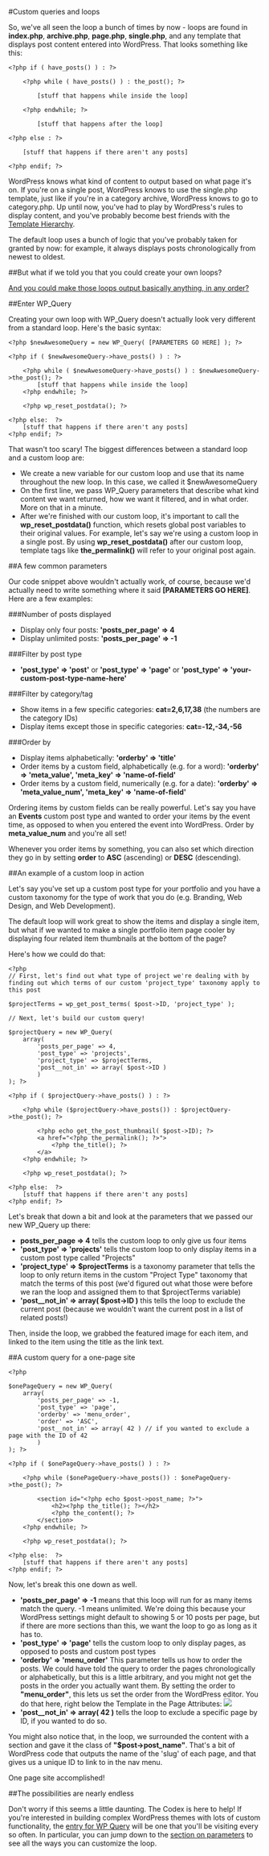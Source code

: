 #Custom queries and loops

So, we've all seen the loop a bunch of times by now - loops are found in **index.php**, **archive.php**, **page.php**, **single.php**, and any template that displays post content entered into WordPress. That looks something like this:

	<?php if ( have_posts() ) : ?>

		<?php while ( have_posts() ) : the_post(); ?>

			[stuff that happens while inside the loop]

		<?php endwhile; ?>

			[stuff that happens after the loop]

	<?php else : ?>

		[stuff that happens if there aren't any posts]

	<?php endif; ?>


WordPress knows what kind of content to output based on what page it's on. If you're on a single post, WordPress knows to use the single.php template, just like if you're in a category archive, WordPress knows to go to category.php. Up until now, you've had to play by WordPress's rules to display content, and you've probably become best friends with the [Template Hierarchy](https://codex.wordpress.org/images/1/18/Template_Hierarchy.png).

The default loop uses a bunch of logic that you've probably taken for granted by now: for example, it always displays posts chronologically from newest to oldest.

##But what if we told you that you could create your own loops?

[And you could make those loops output basically anything, in any order?](http://farm5.staticflickr.com/4119/5409686785_fe496a83fa_o.gif)

##Enter WP_Query

Creating your own loop with WP_Query doesn't actually look very different from a standard loop. Here's the basic syntax:

	<?php $newAwesomeQuery = new WP_Query( [PARAMETERS GO HERE] ); ?>

	<?php if ( $newAwesomeQuery->have_posts() ) : ?>
	
		<?php while ( $newAwesomeQuery->have_posts() ) : $newAwesomeQuery->the_post(); ?>
			[stuff that happens while inside the loop]
		<?php endwhile; ?>

	  	<?php wp_reset_postdata(); ?>

	<?php else:  ?>
		[stuff that happens if there aren't any posts]
	<?php endif; ?>
	
That wasn't too scary! The biggest differences between a standard loop and a custom loop are:

* We create a new variable for our custom loop and use that its name throughout the new loop. In this case, we called it $newAwesomeQuery
* On the first line, we pass WP_Query parameters that describe what kind content we want returned, how we want it filtered, and in what order. More on that in a minute.
* After we're finished with our custom loop, it's important to call the **wp_reset_postdata()** function, which resets global post variables to their original values. For example, let's say we're using a custom loop in a single post. By using **wp_reset_postdata()** after our custom loop, template tags like **the_permalink()** will refer to your original post again.

##A few common parameters

Our code snippet above wouldn't actually work, of course, because we'd actually need to write something where it said **[PARAMETERS GO HERE]**. Here are a few examples:

###Number of posts displayed

* Display only four posts: **'posts_per_page' => 4**
* Display unlimited posts: **'posts_per_page' => -1**

###Filter by post type

* **'post_type' => 'post'** or **'post_type' => 'page'** or **'post_type' => 'your-custom-post-type-name-here'**

###Filter by category/tag

* Show items in a few specific categories: **cat=2,6,17,38** (the numbers are the category IDs)
* Display items except those in specific categories: **cat=-12,-34,-56**

###Order by

* Display items alphabetically: **'orderby' => 'title'**
* Order items by a custom field, alphabetically (e.g. for a word): **'orderby' => 'meta_value', 'meta_key' => 'name-of-field'**
* Order items by a custom field, numerically (e.g. for a date): **'orderby' => 'meta_value_num', 'meta_key' => 'name-of-field'**

Ordering items by custom fields can be really powerful. Let's say you have an **Events** custom post type and wanted to order your items by the event time, as opposed to when you entered the event into WordPress. Order by **meta_value_num** and you're all set!


Whenever you order items by something, you can also set which direction they go in by setting **order** to **ASC** (ascending) or **DESC** (descending).

##An example of a custom loop in action

Let's say you've set up a custom post type for your portfolio and you have a custom taxonomy for the type of work that you do (e.g. Branding, Web Design, and Web Development). 

The default loop will work great to show the items and display a single item, but what if we wanted to make a single portfolio item page cooler by displaying four related item thumbnails at the bottom of the page?

Here's how we could do that:

	<?php
	// First, let's find out what type of project we're dealing with by finding out which terms of our custom 'project_type' taxonomy apply to this post
	
	$projectTerms = wp_get_post_terms( $post->ID, 'project_type' );	
	
	// Next, let's build our custom query!
	
	$projectQuery = new WP_Query( 
		array( 
			'posts_per_page' => 4, 
			'post_type' => 'projects', 
			'project_type' => $projectTerms, 
			'post__not_in' => array( $post->ID )  
			) 
	); ?>
	
	<?php if ( $projectQuery->have_posts() ) : ?>
	
		<?php while ($projectQuery->have_posts()) : $projectQuery->the_post(); ?>

			<?php echo get_the_post_thumbnail( $post->ID); ?> 
			<a href="<?php the_permalink(); ?>">
				<?php the_title(); ?>
			</a>
		<?php endwhile; ?>
		
		<?php wp_reset_postdata(); ?>
		
	<?php else:  ?>
		[stuff that happens if there aren't any posts]
	<?php endif; ?>

Let's break that down a bit and look at the parameters that we passed our new WP_Query up there:

* **posts_per_page => 4** tells the custom loop to only give us four items
* **'post_type' => 'projects'** tells the custom loop to only display items in a custom post type called "Projects"
* **'project_type' => $projectTerms** is a taxonomy parameter that tells the loop to only return items in the custom "Project Type" taxonomy that match the terms of this post (we'd figured out what those were before we ran the loop and assigned them to that $projectTerms variable)
* **'post__not_in' => array( $post->ID )** this tells the loop to exclude the current post (because we wouldn't want the current post in a list of related posts!)

Then, inside the loop, we grabbed the featured image for each item, and linked to the item using the title as the link text. 

##A custom query for a one-page site

	<?php
	
	$onePageQuery = new WP_Query( 
		array( 
			'posts_per_page' => -1,
			'post_type' => 'page', 
			'orderby' => 'menu_order',
			'order' => 'ASC',
			'post__not_in' => array( 42 ) // if you wanted to exclude a page with the ID of 42
			) 
	); ?>
	
	<?php if ( $onePageQuery->have_posts() ) : ?>
	
		<?php while ($onePageQuery->have_posts()) : $onePageQuery->the_post(); ?>

			<section id="<?php echo $post->post_name; ?>">
				<h2><?php the_title(); ?></h2>
				<?php the_content(); ?>
			</section>
		<?php endwhile; ?>
		
		<?php wp_reset_postdata(); ?>
		
	<?php else:  ?>
		[stuff that happens if there aren't any posts]
	<?php endif; ?>
	
Now, let's break this one down as well.

* **'posts_per_page' => -1** means that this loop will run for as many items match the query. -1 means unlimited. We're doing this because your WordPress settings might default to showing 5 or 10 posts per page, but if there are more sections than this, we want the loop to go as long as it has to.
* **'post_type' => 'page'** tells the custom loop to only display pages, as opposed to posts and custom post types
* **'orderby' => 'menu_order'** This parameter tells us how to order the posts. We could have told the query to order the pages chronologically or alphabetically, but this is a little arbitrary, and you might not get the posts in the order you actually want them. By setting the order to **"menu_order"**, this lets us set the order from the WordPress editor. You do that here, right below the Template in the Page Attributes: ![](http://cl.ly/image/3e2v1K3d321x/Screen%20Shot%202014-03-18%20at%202.30.50%20PM.png)
* **'post__not_in' => array( 42 )** tells the loop to exclude a specific page by ID, if you wanted to do so.

You might also notice that, in the loop, we surrounded the content with a section and gave it the class of **"$post->post_name"**. That's a bit of WordPress code that outputs the name of the 'slug' of each page, and that gives us a unique ID to link to in the nav menu.


One page site accomplished!


##The possibilities are nearly endless

Don't worry if this seems a little daunting. The Codex is here to help! If you're interested in building complex WordPress themes with lots of custom functionality, the [entry for WP Query](http://codex.wordpress.org/Class_Reference/WP_Query) will be one that you'll be visiting every so often. In particular, you can jump down to the [section on parameters](http://codex.wordpress.org/Class_Reference/WP_Query#Parameters) to see all the ways you can customize the loop.
